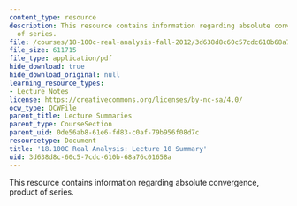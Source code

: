 ```yaml
---
content_type: resource
description: This resource contains information regarding absolute convergence, product
  of series.
file: /courses/18-100c-real-analysis-fall-2012/3d638d8c60c57cdc610b68a76c01658a_MIT18_100CF12_l10sum.pdf
file_size: 611715
file_type: application/pdf
hide_download: true
hide_download_original: null
learning_resource_types:
- Lecture Notes
license: https://creativecommons.org/licenses/by-nc-sa/4.0/
ocw_type: OCWFile
parent_title: Lecture Summaries
parent_type: CourseSection
parent_uid: 0de56ab8-61e6-fd83-c0af-79b956f08d7c
resourcetype: Document
title: '18.100C Real Analysis: Lecture 10 Summary'
uid: 3d638d8c-60c5-7cdc-610b-68a76c01658a
---
```

This resource contains information regarding absolute convergence, product of series.